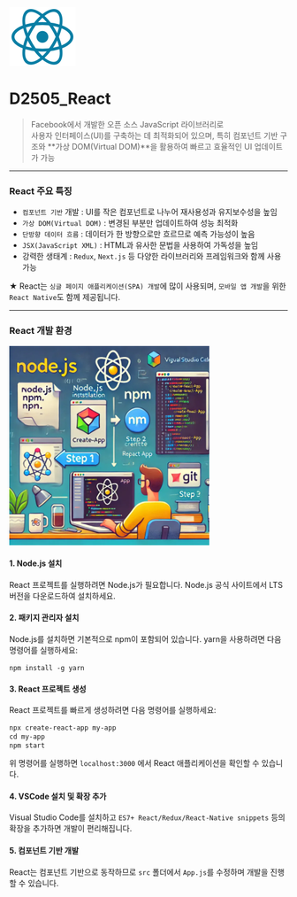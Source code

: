 <a href="https://ko.react.dev/learn">
<img src="./images/react_logo.png">
</a>

# D2505_React
> Facebook에서 개발한 오픈 소스 JavaScript 라이브러리로 <br/>
> 사용자 인터페이스(UI)를 구축하는 데 최적화되어 있으며, 특히 컴포넌트 기반 구조와 **가상 DOM(Virtual DOM)**을 활용하여 빠르고 효율적인 UI 업데이트가 가능 <br/>

---
### React 주요 특징
- `컴포넌트 기반` 개발 : UI를 작은 컴포넌트로 나누어 재사용성과 유지보수성을 높임
- `가상 DOM(Virtual DOM)` : 변경된 부분만 업데이트하여 성능 최적화
- `단방향 데이터 흐름` : 데이터가 한 방향으로만 흐르므로 예측 가능성이 높음
- `JSX(JavaScript XML)` : HTML과 유사한 문법을 사용하여 가독성을 높임
- 강력한 생태계 : `Redux`, `Next.js` 등 다양한 라이브러리와 프레임워크와 함께 사용 가능

★ React는 `싱글 페이지 애플리케이션(SPA) 개발`에 많이 사용되며, `모바일 앱 개발`을 위한 `React Native`도 함께 제공됩니다. 
<br/>

---
### React 개발 환경

<img src="./images/react_env.png">

#### 1. Node.js 설치
React 프로젝트를 실행하려면 Node.js가 필요합니다. Node.js 공식 사이트에서 LTS 버전을 다운로드하여 설치하세요.

#### 2. 패키지 관리자 설치
Node.js를 설치하면 기본적으로 npm이 포함되어 있습니다. yarn을 사용하려면 다음 명령어를 실행하세요:
```shell
npm install -g yarn
```

#### 3. React 프로젝트 생성
React 프로젝트를 빠르게 생성하려면 다음 명령어를 실행하세요:
```shell
npx create-react-app my-app
cd my-app
npm start
```
위 명령어를 실행하면 `localhost:3000` 에서 React 애플리케이션을 확인할 수 있습니다.

#### 4. VSCode 설치 및 확장 추가
Visual Studio Code를 설치하고 `ES7+ React/Redux/React-Native snippets` 등의 확장을 추가하면 개발이 편리해집니다.

#### 5. 컴포넌트 기반 개발
React는 컴포넌트 기반으로 동작하므로 `src` 폴더에서 `App.js`를 수정하며 개발을 진행할 수 있습니다.






